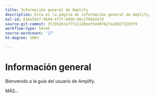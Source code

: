 ```yaml
---
title: Información general de Amplify
description: Esta es la página de información general de Amplify.
exl-id: 816e55e7-9694-471f-b05b-96c2f9de5b7d
source-git-commit: 3f295267af7f21120eef54d07627ac802f2283f9
workflow-type: tm+mt
source-wordcount: '17'
ht-degree: 100%

---
```


# Información general

Bienvenido a la guía del usuario de Amplify.

MÁS...

<!--
This is the landing page of the user guide. It should be the first list item in the TOC.md file.

See other user landing pages to get ideas.
-->

